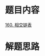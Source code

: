 # 题目内容
[160. 相交链表](https://leetcode.cn/problems/intersection-of-two-linked-lists/description/)


# 解题思路


